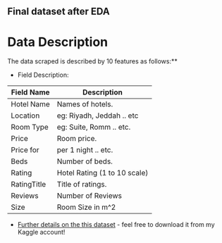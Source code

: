 
## Final dataset after EDA


# Data Description
The data scraped is described by 10 features as follows:**
* Field Description:

| Field Name | Description                                                                     |
|------------|---------------------------------------------------------------------------------|
| Hotel Name | Names of hotels.                                                                |
| Location   | eg: Riyadh, Jeddah .. etc                                                       |
| Room Type  | eg: Suite, Romm .. etc.                                                         |
| Price      | Room price.                                                                     |
| Price for  | per 1 night .. etc.                                                             |
| Beds       | Number of beds.                                                                 |
| Rating     | Hotel Rating (1 to 10 scale)                                                    |
| RatingTitle| Title of ratings.                                                               |
| Reviews    | Number of Reviews                                                               |    
| Size       | Room Size in m^2                                                                |

* [Further details on the this dataset](https://www.kaggle.com/asafarji/saudi-arabia-bookingcom-2021) - feel free to download it from my Kaggle account!
